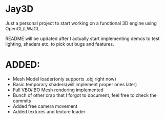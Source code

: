 Jay3D
=====

Just a personal project to start working on a functional 3D engine using OpenGL/LWJGL.

README will be updated after I actually start implementing demos to test lighting, shaders etc. to pick out bugs and features.

ADDED:
=====
 - Mesh Model loader(only supports .obj right now)
 - Basic temporary shaders(will implement proper ones later)
 - Full VBO/IBO Mesh rendering implemented
 - Bunch of other crap that I forgot to document, feel free to check the commits
 - Added free camera movement
 - Added textures and texture loader
